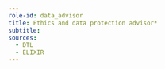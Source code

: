 ```yaml
---
role-id: data_advisor
title: Ethics and data protection advisor*
subtitle: 
sources: 
  - DTL
  - ELIXIR
---
```

